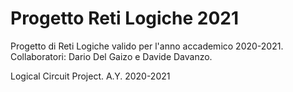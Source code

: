 # Progetto Reti Logiche 2021
 Progetto di Reti Logiche valido per l'anno accademico 2020-2021.
 Collaboratori: Dario Del Gaizo e Davide Davanzo.
 
 Logical Circuit Project. A.Y. 2020-2021
